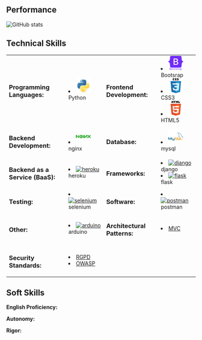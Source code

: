 ## Performance

![GitHub stats](https://github-readme-stats.vercel.app/api?username=anuraghazra&show_icons=true&theme=radical)

## Technical Skills

<table>
  <tr>
    <td><h3>Programming Languages:</h3></td>
    <td>
      <li>
      <a href="https://www.python.org" target="_blank" rel="noreferrer">
        <img src="https://raw.githubusercontent.com/devicons/devicon/master/icons/python/python-original.svg" alt="python" width="40" height="40"/>
      </a>Python
        </li>
    </td>
    <td><h3>Frontend Development:</h3></td>
    <td>
      <li>
      <a href="https://getbootstrap.com" target="_blank" rel="noreferrer">
        <img src="https://raw.githubusercontent.com/devicons/devicon/master/icons/bootstrap/bootstrap-plain-wordmark.svg" alt="bootstrap" width="40" height="40"/>
      </a>Bootsrap
        </li>
      <li>
      <a href="https://www.w3schools.com/css/" target="_blank" rel="noreferrer">
        <img src="https://raw.githubusercontent.com/devicons/devicon/master/icons/css3/css3-original-wordmark.svg" alt="css3" width="40" height="40"/>
      </a>CSS3
        </li>
      <li>
      <a href="https://www.w3.org/html/" target="_blank" rel="noreferrer">
        <img src="https://raw.githubusercontent.com/devicons/devicon/master/icons/html5/html5-original-wordmark.svg" alt="html5" width="40" height="40"/>
      </a>HTML5
        </li>
    </td>
  </tr>
  <tr>
    <td><h3>Backend Development:</h3></td>
    <td>
      <li>
      <a href="https://www.nginx.com" target="_blank" rel="noreferrer">
        <img src="https://raw.githubusercontent.com/devicons/devicon/master/icons/nginx/nginx-original.svg" alt="nginx" width="40" height="40"/>
      </a> nginx
        </li>
    </td>
    <td><h3>Database:</h3></td>
    <td>
      <li>
      <a href="https://www.mysql.com" target="_blank" rel="noreferrer">
        <img src="https://raw.githubusercontent.com/devicons/devicon/master/icons/mysql/mysql-original-wordmark.svg" alt="mysql" width="40" height="40"/>
      </a> mysql
        </li>
    </td>
  </tr>
  <tr>
    <td><h3>Backend as a Service (BaaS):</h3></td>
    <td>
      <li>
      <a href="https://heroku.com" target="_blank" rel="noreferrer">
        <img src="https://www.vectorlogo.zone/logos/heroku/heroku-icon.svg" alt="heroku" width="40" height="40"/>
      </a> heroku</li>
    </td>
    <td><h3>Frameworks:</h3></td>
    <td>
      <li>
      <a href="https://www.djangoproject.com/" target="_blank" rel="noreferrer">
        <img src="https://cdn.worldvectorlogo.com/logos/django.svg" alt="django" width="40" height="40"/>
      </a> django   
      </li>
        <li>
      <a href="https://flask.palletsprojects.com/" target="_blank" rel="noreferrer">
        <img src="https://www.vectorlogo.zone/logos/pocoo_flask/pocoo_flask-icon.svg" alt="flask" width="40" height="40"/>
      </a> flask </li>
    </td>
  </tr>
  <tr>
    <td><h3>Testing:</h3></td>
    <td><li>
      <a href="https://www.selenium.dev" target="_blank" rel="noreferrer">
        <img src="https://raw.githubusercontent.com/detain/svg-logos/780f25886640cef088af994181646db2f6b1a3f8/svg/selenium-logo.svg" alt="selenium" width="40" height="40"/>
      </a> selenium</li>
    </td>
    <td><h3>Software:</h3></td>
    <td><li>
      <a href="https://postman.com" target="_blank" rel="noreferrer">
        <img src="https://www.vectorlogo.zone/logos/getpostman/getpostman-icon.svg" alt="postman" width="40" height="40"/>
      </a> postman</li>
    </td>
  </tr>
  <tr>
    <td><h3>Other:</h3></td>
    <td><li>
      <a href="https://www.arduino.cc/" target="_blank" rel="noreferrer">
        <img src="https://cdn.worldvectorlogo.com/logos/arduino-1.svg" alt="arduino" width="40" height="40"/>
      </a> arduino</li>
    </td>
    <td><h3>Architectural Patterns:</h3></td>
    <td><li>
      <a href="https://en.wikipedia.org/wiki/Model%E2%80%93view%E2%80%93controller" target="_blank" rel="noreferrer">MVC
      </a></li>
    </td>
  </tr>
  <tr>
      <td><h3>Security Standards:</h3></td>
    <td><li>
      <a href="https://en.wikipedia.org/wiki/Personal_data" target="_blank" rel="noreferrer">
      RGPD
      </a></li>
      <li>
      <a href="https://en.wikipedia.org/wiki/OWASP" target="_blank" rel="noreferrer">
      OWASP
      </a></li
  </tr>
</table>

## Soft Skills

<p><strong>English Proficiency:</strong> <img src="https://geps.dev/progress/60" alt="" /></p>
<p><strong>Autonomy:</strong> <img src="https://geps.dev/progress/90" alt="" /></p>
<p><strong>Rigor:</strong> <img src="https://geps.dev/progress/90" alt="" /></p>
